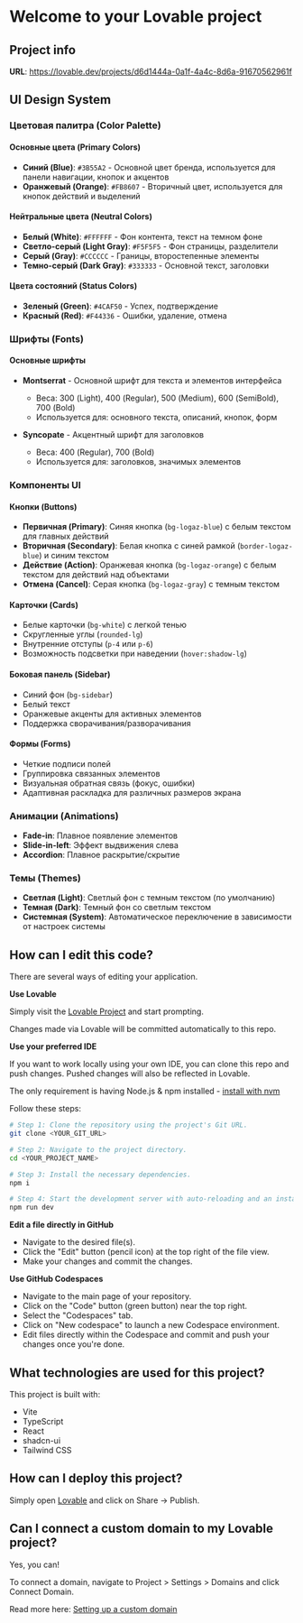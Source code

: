 
# Welcome to your Lovable project

## Project info

**URL**: https://lovable.dev/projects/d6d1444a-0a1f-4a4c-8d6a-91670562961f

## UI Design System

### Цветовая палитра (Color Palette)

#### Основные цвета (Primary Colors)
- **Синий (Blue)**: `#3B55A2` - Основной цвет бренда, используется для панели навигации, кнопок и акцентов
- **Оранжевый (Orange)**: `#FB8607` - Вторичный цвет, используется для кнопок действий и выделений

#### Нейтральные цвета (Neutral Colors)
- **Белый (White)**: `#FFFFFF` - Фон контента, текст на темном фоне
- **Светло-серый (Light Gray)**: `#F5F5F5` - Фон страницы, разделители
- **Серый (Gray)**: `#CCCCCC` - Границы, второстепенные элементы
- **Темно-серый (Dark Gray)**: `#333333` - Основной текст, заголовки

#### Цвета состояний (Status Colors)
- **Зеленый (Green)**: `#4CAF50` - Успех, подтверждение
- **Красный (Red)**: `#F44336` - Ошибки, удаление, отмена

### Шрифты (Fonts)

#### Основные шрифты
- **Montserrat** - Основной шрифт для текста и элементов интерфейса
  - Веса: 300 (Light), 400 (Regular), 500 (Medium), 600 (SemiBold), 700 (Bold)
  - Используется для: основного текста, описаний, кнопок, форм

- **Syncopate** - Акцентный шрифт для заголовков
  - Веса: 400 (Regular), 700 (Bold)
  - Используется для: заголовков, значимых элементов

### Компоненты UI

#### Кнопки (Buttons)
- **Первичная (Primary)**: Синяя кнопка (`bg-logaz-blue`) с белым текстом для главных действий
- **Вторичная (Secondary)**: Белая кнопка с синей рамкой (`border-logaz-blue`) и синим текстом
- **Действие (Action)**: Оранжевая кнопка (`bg-logaz-orange`) с белым текстом для действий над объектами
- **Отмена (Cancel)**: Серая кнопка (`bg-logaz-gray`) с темным текстом

#### Карточки (Cards)
- Белые карточки (`bg-white`) с легкой тенью
- Скругленные углы (`rounded-lg`)
- Внутренние отступы (`p-4` или `p-6`)
- Возможность подсветки при наведении (`hover:shadow-lg`)

#### Боковая панель (Sidebar)
- Синий фон (`bg-sidebar`)
- Белый текст
- Оранжевые акценты для активных элементов
- Поддержка сворачивания/разворачивания

#### Формы (Forms)
- Четкие подписи полей
- Группировка связанных элементов
- Визуальная обратная связь (фокус, ошибки)
- Адаптивная раскладка для различных размеров экрана

### Анимации (Animations)
- **Fade-in**: Плавное появление элементов
- **Slide-in-left**: Эффект выдвижения слева
- **Accordion**: Плавное раскрытие/скрытие

### Темы (Themes)
- **Светлая (Light)**: Светлый фон с темным текстом (по умолчанию)
- **Темная (Dark)**: Темный фон со светлым текстом
- **Системная (System)**: Автоматическое переключение в зависимости от настроек системы

## How can I edit this code?

There are several ways of editing your application.

**Use Lovable**

Simply visit the [Lovable Project](https://lovable.dev/projects/d6d1444a-0a1f-4a4c-8d6a-91670562961f) and start prompting.

Changes made via Lovable will be committed automatically to this repo.

**Use your preferred IDE**

If you want to work locally using your own IDE, you can clone this repo and push changes. Pushed changes will also be reflected in Lovable.

The only requirement is having Node.js & npm installed - [install with nvm](https://github.com/nvm-sh/nvm#installing-and-updating)

Follow these steps:

```sh
# Step 1: Clone the repository using the project's Git URL.
git clone <YOUR_GIT_URL>

# Step 2: Navigate to the project directory.
cd <YOUR_PROJECT_NAME>

# Step 3: Install the necessary dependencies.
npm i

# Step 4: Start the development server with auto-reloading and an instant preview.
npm run dev
```

**Edit a file directly in GitHub**

- Navigate to the desired file(s).
- Click the "Edit" button (pencil icon) at the top right of the file view.
- Make your changes and commit the changes.

**Use GitHub Codespaces**

- Navigate to the main page of your repository.
- Click on the "Code" button (green button) near the top right.
- Select the "Codespaces" tab.
- Click on "New codespace" to launch a new Codespace environment.
- Edit files directly within the Codespace and commit and push your changes once you're done.

## What technologies are used for this project?

This project is built with:

- Vite
- TypeScript
- React
- shadcn-ui
- Tailwind CSS

## How can I deploy this project?

Simply open [Lovable](https://lovable.dev/projects/d6d1444a-0a1f-4a4c-8d6a-91670562961f) and click on Share -> Publish.

## Can I connect a custom domain to my Lovable project?

Yes, you can!

To connect a domain, navigate to Project > Settings > Domains and click Connect Domain.

Read more here: [Setting up a custom domain](https://docs.lovable.dev/tips-tricks/custom-domain#step-by-step-guide)

